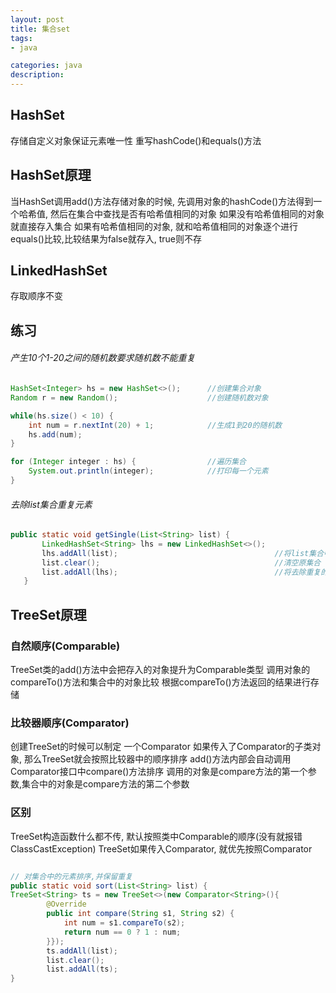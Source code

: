 ```yaml
---
layout: post
title: 集合set
tags:
- java

categories: java
description:
---
```




## HashSet
存储自定义对象保证元素唯一性
重写hashCode()和equals()方法

## HashSet原理
当HashSet调用add()方法存储对象的时候, 先调用对象的hashCode()方法得到一个哈希值, 然后在集合中查找是否有哈希值相同的对象
如果没有哈希值相同的对象就直接存入集合
如果有哈希值相同的对象, 就和哈希值相同的对象逐个进行equals()比较,比较结果为false就存入, true则不存

## LinkedHashSet
存取顺序不变

## 练习

###### 产生10个1-20之间的随机数要求随机数不能重复

```java
HashSet<Integer> hs = new HashSet<>();      //创建集合对象
Random r = new Random();                    //创建随机数对象

while(hs.size() < 10) {
    int num = r.nextInt(20) + 1;            //生成1到20的随机数
    hs.add(num);
}

for (Integer integer : hs) {                //遍历集合
    System.out.println(integer);            //打印每一个元素
}
```

###### 去除list集合重复元素
```java
public static void getSingle(List<String> list) {
       LinkedHashSet<String> lhs = new LinkedHashSet<>();
       lhs.addAll(list);                                   //将list集合中的所有元素添加到lhs
       list.clear();                                       //清空原集合
       list.addAll(lhs);                                   //将去除重复的元素添回到list中
   }
```

## TreeSet原理

### 自然顺序(Comparable)
TreeSet类的add()方法中会把存入的对象提升为Comparable类型
调用对象的compareTo()方法和集合中的对象比较
根据compareTo()方法返回的结果进行存储

### 比较器顺序(Comparator)
创建TreeSet的时候可以制定 一个Comparator
如果传入了Comparator的子类对象, 那么TreeSet就会按照比较器中的顺序排序
add()方法内部会自动调用Comparator接口中compare()方法排序
调用的对象是compare方法的第一个参数,集合中的对象是compare方法的第二个参数

### 区别
TreeSet构造函数什么都不传, 默认按照类中Comparable的顺序(没有就报错ClassCastException)
TreeSet如果传入Comparator, 就优先按照Comparator

```java

// 对集合中的元素排序,并保留重复
public static void sort(List<String> list) {
TreeSet<String> ts = new TreeSet<>(new Comparator<String>(){
		@Override
		public int compare(String s1, String s2) {						
			int num = s1.compareTo(s2);									
			return num == 0 ? 1 : num;									
		}});
		ts.addAll(list);												
		list.clear();													
		list.addAll(ts);											
}
```
